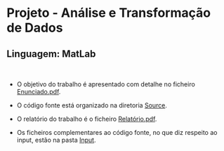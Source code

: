 # Projeto - Análise e Transformação de Dados

## **Linguagem:** MatLab

<br>

* O objetivo do trabalho é apresentado com detalhe no ficheiro [Enunciado.pdf](https://github.com/thomaspfresco/portfolioLEI/blob/main/%5BATD%5D%20Algoritmos%20e%20Estruturas%20de%20Dados/Enunciado.pdf).

* O código fonte está organizado na diretoria [Source](https://github.com/thomaspfresco/portfolioLEI/tree/main/%5BPPP%5D%20Princ%C3%ADpios%20de%20Programa%C3%A7%C3%A3o%20Procedimental/Source).

* O relatório do trabalho é o ficheiro [Relatório.pdf](). 

* Os ficheiros complementares ao código fonte, no que diz respeito ao input, estão na pasta [Input](https://github.com/thomaspfresco/LEI_portfolio/tree/main/%5BPPP%5D%20Princ%C3%ADpios%20de%20Programa%C3%A7%C3%A3o%20Procedimental/Input).